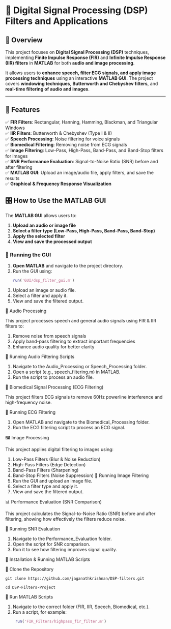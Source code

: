 # 📡 Digital Signal Processing (DSP) Filters and Applications

## 📜 Overview
This project focuses on **Digital Signal Processing (DSP)** techniques, implementing **Finite Impulse Response (FIR)** and **Infinite Impulse Response (IIR) filters** in **MATLAB** for both **audio and image processing**. 

It allows users to **enhance speech, filter ECG signals, and apply image processing techniques** using an interactive **MATLAB GUI**. The project covers **windowing techniques**, **Butterworth and Chebyshev filters**, and **real-time filtering of audio and images**.

---

## 🚀 Features
✅ **FIR Filters**: Rectangular, Hanning, Hamming, Blackman, and Triangular Windows  
✅ **IIR Filters**: Butterworth & Chebyshev (Type I & II)  
✅ **Speech Processing**: Noise filtering for voice signals  
✅ **Biomedical Filtering**: Removing noise from ECG signals  
✅ **Image Filtering**: Low-Pass, High-Pass, Band-Pass, and Band-Stop filters for images  
✅ **SNR Performance Evaluation**: Signal-to-Noise Ratio (SNR) before and after filtering  
✅ **MATLAB GUI**: Upload an image/audio file, apply filters, and save the results  
✅ **Graphical & Frequency Response Visualization**  
## 🎛️ How to Use the MATLAB GUI
The **MATLAB GUI** allows users to:
1. **Upload an audio or image file**  
2. **Select a filter type (Low-Pass, High-Pass, Band-Pass, Band-Stop)**  
3. **Apply the selected filter**  
4. **View and save the processed output**  

### **🔹 Running the GUI**
1. **Open MATLAB** and navigate to the project directory.  
2. Run the GUI using:  
   ```matlab
   run('GUI/dsp_filter_gui.m')
3. Upload an image or audio file.
4. Select a filter and apply it.
5. View and save the filtered output.   

🎤 Audio Processing

This project processes speech and general audio signals using FIR & IIR filters to:

1. Remove noise from speech signals
2. Apply band-pass filtering to extract important frequencies
3. Enhance audio quality for better clarity

🔹 Running Audio Filtering Scripts

1. Navigate to the Audio_Processing or Speech_Processing folder.
2. Open a script (e.g., speech_filtering.m) in MATLAB.
3. Run the script to process an audio file.

🏥 Biomedical Signal Processing (ECG Filtering)

This project filters ECG signals to remove 60Hz powerline interference and high-frequency noise.

🔹 Running ECG Filtering

1. Open MATLAB and navigate to the Biomedical_Processing folder.
2. Run the ECG filtering script to process an ECG signal.

🖼️ Image Processing

This project applies digital filtering to images using:

1. Low-Pass Filters (Blur & Noise Reduction)
2. High-Pass Filters (Edge Detection)
3. Band-Pass Filters (Sharpening)
4. Band-Stop Filters (Noise Suppression)
🔹 Running Image Filtering
1. Run the GUI and upload an image file.
2. Select a filter type and apply it.
3. View and save the filtered output.

📊 Performance Evaluation (SNR Comparison)

This project calculates the Signal-to-Noise Ratio (SNR) before and after filtering, showing how effectively the filters reduce noise.

🔹 Running SNR Evaluation

1. Navigate to the Performance_Evaluation folder.
2. Open the script for SNR comparison.
3. Run it to see how filtering improves signal quality.

📖 Installation & Running MATLAB Scripts

🔹 Clone the Repository

    git clone https://github.com/jaganathkrishnan/DSP-filters.git

    cd DSP-Filters-Project

🔹 Run MATLAB Scripts

1. Navigate to the correct folder (FIR, IIR, Speech, Biomedical, etc.).
2. Run a script, for example:
   ```matlab
    run('FIR_Filters/highpass_fir_filter.m')